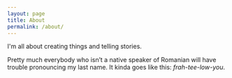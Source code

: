 ```yaml
---
layout: page
title: About
permalink: /about/
---
```


I'm all about creating things and telling stories.

Pretty much everybody who isn’t a native speaker of Romanian will have trouble pronouncing my last name. 
It kinda goes like this: *frah-tee-low-you*.